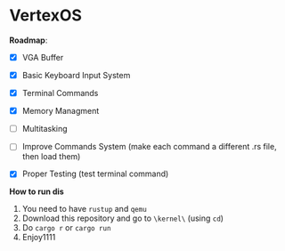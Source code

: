 # VertexOS
**Roadmap**:
- [x] VGA Buffer
- [x] Basic Keyboard Input System
- [x] Terminal Commands 
- [x] Memory Managment
- [ ] Multitasking
- [ ] Improve Commands System (make each command a different .rs file, then load them)
- [x] Proper Testing (test terminal command)


**How to run dis**
1. You need to have `rustup` and `qemu`
2. Download this repository and go to `\kernel\` (using `cd`)
3. Do `cargo r` or `cargo run`
4. Enjoy1111